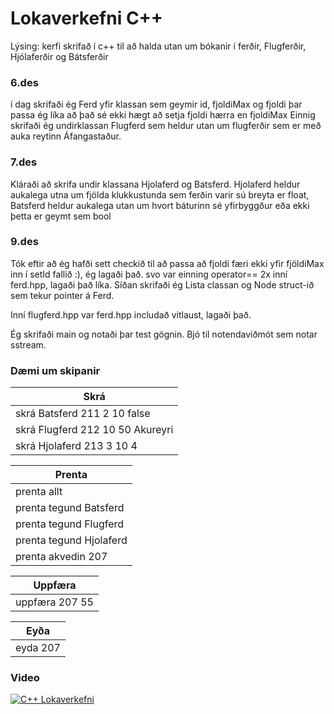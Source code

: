 # Lokaverkefni C++
Lýsing: kerfi skrifað í c++ til að halda utan um bókanir í ferðir, Flugferðir, Hjólaferðir og Bátsferðir

### 6.des
í dag skrifaði ég Ferd yfir klassan sem geymir id, fjoldiMax og fjoldi þar passa ég líka að það sé ekki hægt að setja fjoldi hærra en fjoldiMax
Einnig skrifaði ég undirklassan Flugferd sem heldur utan um flugferðir sem er með auka reytinn Áfangastaður.

### 7.des
Kláraði að skrifa undir klassana Hjolaferd og Batsferd. Hjolaferd heldur aukalega utna um fjölda klukkustunda sem ferðin varir sú breyta er float, Batsferd heldur aukalega utan um hvort báturinn sé yfirbyggður eða ekki þetta er geymt sem bool

### 9.des
Tók eftir að ég hafði sett checkið til að passa að fjoldi færi ekki yfir fjöldiMax inn í setId fallið :), ég lagaði það. svo var einning operator== 2x inní ferd.hpp, lagaði það líka. Síðan skrifaði ég Lista classan og Node struct-ið sem tekur pointer á Ferd.

Inní flugferd.hpp var ferd.hpp includað vitlaust, lagaði það.

Ég skrifaði main og notaði þar test gögnin. Bjó til notendaviðmót sem notar sstream.
### Dæmi um skipanir 

| Skrá | 
| ----------- |
| skrá Batsferd 211 2 10 false | 
| skrá Flugferd 212 10 50 Akureyri | 
| skrá Hjolaferd 213 3 10 4 | 


| Prenta |
| ----------- |
| prenta allt |
| prenta tegund Batsferd |
| prenta tegund Flugferd |
| prenta tegund Hjolaferd |
| prenta akvedin 207 |

| Uppfæra |
| ----------- |
| uppfæra 207 55 |

| Eyða |
| ----------- |
| eyda 207 |

### Video
[![C++ Lokaverkefni](https://i9.ytimg.com/vi/o2idhD3KBVE/mq2.jpg?sqp=CMiS56sG-oaymwEmCMACELQB8quKqQMa8AEB-AHUBoAC4AOKAgwIABABGGUgZShlMA8=&rs=AOn4CLCcjZCIZGA-yLZVQGGx2QMnnbq7dw)](https://youtu.be/o2idhD3KBVE "C++ Lokaverkefni")
